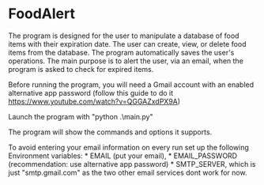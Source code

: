 # FoodAlert

The program is designed for the user to manipulate a database of food items with their expiration date. The user can create, view, or delete food items from the database. The program automatically saves the user's operations. The main purpose is to alert the user, via an email, when the program is asked to check for expired items.

Before running the program, you will need a Gmail account with an enabled alternative app password (follow this guide to do it https://www.youtube.com/watch?v=QGGAZxdPX9A)

Launch the program with "python .\main.py"

The program will show the commands and options it supports.

To avoid entering your email information on every run set up the following Environment variables:
    * EMAIL (put your email), 
    * EMAIL_PASSWORD (recommendation: use alternative app password)
    * SMTP_SERVER, which is just "smtp.gmail.com" as the two other email services dont work for now.

 